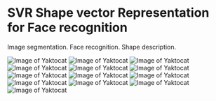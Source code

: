 # SVR Shape vector Representation for Face recognition
Image segmentation.
Face recognition.
Shape description.

![Image of Yaktocat](https://github.com/nguyentrongvan/SVR-Shape-vector-Representation-for-Face-recognition/blob/master/slide/slide-01.png)
![Image of Yaktocat](https://github.com/nguyentrongvan/SVR-Shape-vector-Representation-for-Face-recognition/blob/master/slide/slide-02.png)
![Image of Yaktocat](https://github.com/nguyentrongvan/SVR-Shape-vector-Representation-for-Face-recognition/blob/master/slide/slide-03.png)
![Image of Yaktocat](https://github.com/nguyentrongvan/SVR-Shape-vector-Representation-for-Face-recognition/blob/master/slide/slide-04.png)
![Image of Yaktocat](https://github.com/nguyentrongvan/SVR-Shape-vector-Representation-for-Face-recognition/blob/master/slide/slide-05.png)
![Image of Yaktocat](https://github.com/nguyentrongvan/SVR-Shape-vector-Representation-for-Face-recognition/blob/master/slide/slide-06.png)
![Image of Yaktocat](https://github.com/nguyentrongvan/SVR-Shape-vector-Representation-for-Face-recognition/blob/master/slide/slide-07.png)
![Image of Yaktocat](https://github.com/nguyentrongvan/SVR-Shape-vector-Representation-for-Face-recognition/blob/master/slide/slide-08.png)
![Image of Yaktocat](https://github.com/nguyentrongvan/SVR-Shape-vector-Representation-for-Face-recognition/blob/master/slide/slide-09.png)
![Image of Yaktocat](https://github.com/nguyentrongvan/SVR-Shape-vector-Representation-for-Face-recognition/blob/master/slide/slide-10.png)
![Image of Yaktocat](https://github.com/nguyentrongvan/SVR-Shape-vector-Representation-for-Face-recognition/blob/master/slide/slide-11.png)
![Image of Yaktocat](https://github.com/nguyentrongvan/SVR-Shape-vector-Representation-for-Face-recognition/blob/master/slide/slide-12.png)
![Image of Yaktocat](https://github.com/nguyentrongvan/SVR-Shape-vector-Representation-for-Face-recognition/blob/master/slide/slide-13.png)

